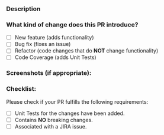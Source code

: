 ### Description
<!--- Describe your changes in detail -->

### What kind of change does this PR introduce?
<!--- What types of changes does your code introduce? Put an `x` in all the boxes that apply: -->
- [ ] New feature (adds functionality)
- [ ] Bug fix (fixes an issue)
- [ ] Refactor (code changes that do **NOT** change functionality)
- [ ] Code Coverage (adds Unit Tests)

### Screenshots (if appropriate):

### Checklist:
Please check if your PR fulfills the following requirements:
<!--- Go over all the following points, and put an `x` in all the boxes that apply. -->
- [ ] Unit Tests for the changes have been added.
- [ ] Contains **NO** breaking changes.
- [ ] Associated with a JIRA issue.

